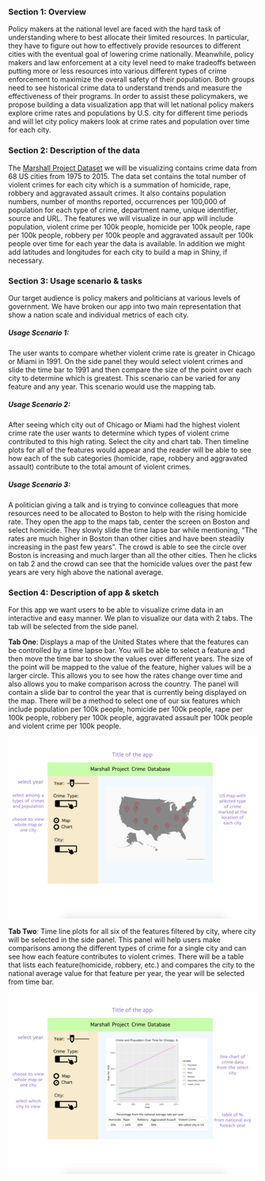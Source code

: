 ### Section 1: Overview

Policy makers at the national level are faced with the hard task of understanding where to best allocate their limited resources. In particular, they have to figure out how to effectively provide resources to different cities with the eventual goal of lowering crime nationally. Meanwhile, policy makers and law enforcement at a city level need to make tradeoffs between putting more or less resources into various different types of crime enforcement to maximize the overall safety of their population. Both groups need to see historical crime data to understand trends and measure the effectiveness of their programs. In order to assist these policymakers, we propose building a data visualization app that will let national policy makers explore crime rates and populations by U.S. city for different time periods and will let city policy makers look at crime rates and population over time for each city.

### Section 2: Description of the data

The [Marshall Project Dataset](https://github.com/themarshallproject/city-crime) we will be visualizing contains crime data from 68 US cities from 1975 to 2015. The data set contains the total number of violent crimes for each city which is a summation of homicide, rape, robbery and aggravated assault crimes. It also contains population numbers, number of months reported, occurrences per 100,000 of population for each type of crime, department name, unique identifier, source and URL.
The features we will visualize in our app will include population, violent crime per 100k people, homicide per 100k people, rape per 100k people, robbery per 100k people and aggravated assault per 100k people over time for each year the data is available.
In addition we might add latitudes and longitudes for each city to build a map in Shiny, if necessary.

### Section 3: Usage scenario & tasks

Our target audience is policy makers and politicians at various levels of government. We have broken our app into two main representation that show a nation scale and individual metrics of each city. 

##### Usage Scenario 1:
The user wants to compare whether violent crime rate is greater in Chicago or Miami in 1991. On the side panel they would select violent crimes and slide the time bar to 1991 and then compare the size of the point over each city to determine which is greatest. This scenario can be varied for any feature and any year. This scenario would use the mapping tab.

##### Usage Scenario 2:
After seeing which city out of Chicago or Miami had the highest violent crime rate the user wants to determine which types of violent crime contributed to this high rating. Select the city and chart tab. Then timeline plots for all of the features would appear and the reader will be able to see how each of the sub categories (homicide, rape, robbery and  aggravated assault) contribute to the total amount of violent crimes.  

##### Usage Scenario 3:
A politician giving a talk and is trying to convince colleagues that more resources need to be allocated to Boston to help with the rising homicide rate. They open the app to the maps tab, center the screen on Boston and select homicide. They slowly slide the time lapse bar while mentioning, “The rates are much higher in Boston than other cities and have been steadily increasing in the past few years”. The crowd is able to see the circle over Boston is increasing and much larger than all the other cities. Then he clicks on tab 2 and the crowd can see that the homicide values over the past few years are very high above the national average.

### Section 4: Description of  app & sketch 

For this app we want users to be able to visualize crime data in an interactive and easy manner. We plan to visualize our data with 2 tabs. The tab will be selected from the side panel.  

**Tab One**: Displays a map of the United States where that the features can be controlled by a time lapse bar. You will be able to select a feature and then move the time bar to show the values over different years. The size of the point will be mapped to the value of the feature, higher values will be a larger circle. This allows you to see how the rates change over time and also allows you to make comparison across the country. The panel will contain a slide bar to control the year that is currently being displayed on the map. There will be a method to select one of our six features which include population per 100k people, homicide per 100k people, rape per 100k people, robbery per 100k people, aggravated assault per 100k people and violent crime per 100k people. 

![](sketch_map.jpg)

**Tab Two**: Time line plots for all six of the features filtered by city, where city will be selected in the side panel. This panel will help users make comparisons among the different types of crime for a single city and can see how each feature contributes to violent crimes. There will be a table that lists each feature(homicide, robbery, etc.) and compares the city to the national average value for that feature per year, the year will be selected from time bar. 

![](sketch_line_table.jpg)